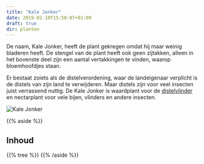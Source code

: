 ```yaml
---
title: "Kale Jonker"
date: 2019-02-10T15:58:07+01:00
draft: true
dir: planten
---
```


De naam, Kale Jonker, heeft de plant gekregen omdat hij maar weinig bladeren heeft. De stengel van de plant heeft ook geen zijtakken, alleen in het bovenste deel zijn een aantal vertakkingen te vinden, waarop bloemhoofdjes staan.

Er bestaat zoiets als de distelverordening, waar de landeigenaar verplicht is de distels van zijn land te verwijderen.
Maar distels zijn voor veel insecten juist verrassend nuttig. De Kale Jonker is waardplant voor de [distelvlinder](https://nl.wikipedia.org/wiki/Distelvlinder) en nectarplant voor vele bijen, vlinders en andere insecten.

![Kale Jonker](https://upload.wikimedia.org/wikipedia/commons/8/8f/Cirsium_palustre_Sturm3.jpg)

{{% aside %}}
## Inhoud
{{% tree %}}
{{% /aside %}}